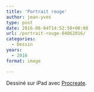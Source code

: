 ```yaml
---
title: 'Portrait rouge'
author: jean-yves
type: post
date: 2016-06-04T14:52:50+00:00
url: /portrait-rouge-04062016/
categories:
  - Dessin
years:
  - 2016
format: image

---
```

Dessiné sur iPad avec [Procreate](https://procreate.com/).